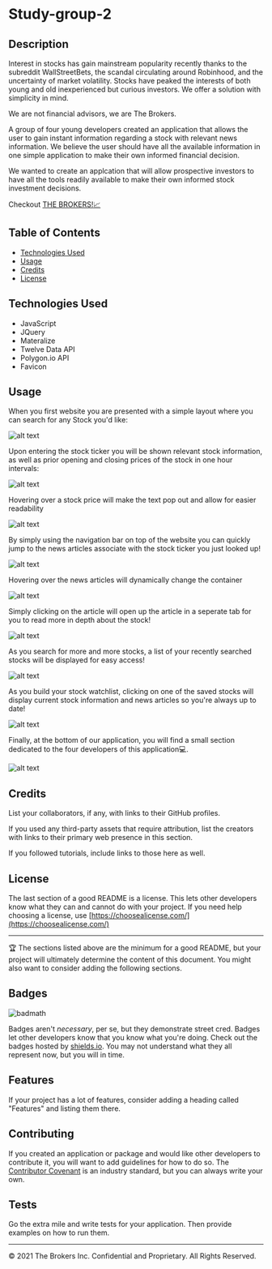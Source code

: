 # Study-group-2

## Description 

Interest in stocks has gain mainstream popularity recently thanks to the subreddit WallStreetBets, the scandal circulating around Robinhood,  and the uncertainty of market volatility. Stocks have peaked the interests of both young and old inexperienced but curious investors. We offer a solution with simplicity in mind. 

We are not financial advisors, we are The Brokers. 

A group of four young developers created an application that allows the user to gain instant information regarding a stock with relevant news information. We believe the user should have all the available information in one simple application to make their own informed financial decision. 

We wanted to create an applcation that will allow prospective investors to have all the tools readily available to make their own informed stock investment decisions. 

Checkout [THE BROKERS!:chart_with_upwards_trend:](https://imaparadox.github.io/The-Brokers/)

## Table of Contents 

* [Technologies Used](#technologies-used)
* [Usage](#usage)
* [Credits](#credits)
* [License](#license)


## Technologies Used

* JavaScript
* JQuery
* Materalize
* Twelve Data API
* Polygon.io API
* Favicon


## Usage 

When you first website you are presented with a simple layout where you can search for any Stock you'd like:

![alt text](./assets/images/start.png "Quickly search for a stock!")

Upon entering the stock ticker you will be shown relevant stock information, as well as prior opening and closing prices of the stock in one hour intervals:

![alt text](./assets/images/start.png "Snapshot of opening and closing prices of stock by the hour!")

Hovering over a stock price will make the text pop out and allow for easier readability

![alt text](./assets/images/hover.png "Move your mouse cursor over the stock to make the text pop!")

By simply using the navigation bar on top of the website you can quickly jump to the news articles associate with the stock ticker you just looked up!

![alt text](./assets/images/nav.png "Quickly navigate through the website!")

Hovering over the news articles will dynamically change the container

![alt text](./assets/images/news.png "Make the article stand out!")

Simply clicking on the article will open up the article in a seperate tab for you to read more in depth about the stock!

![alt text](./assets/images/preview.png "Get more in depth information before investing!")

As you search for more and more stocks, a list of your recently searched stocks will be displayed for easy access!

![alt text](./assets/images/save.png "Build a small watchlist of stocks!")

As you build your stock watchlist, clicking on one of the saved stocks will display current stock information and news articles so you're always up to date!

![alt text](./assets/images/load.png "A simple click brings all the stock information!")

Finally, at the bottom of our application, you will find a small section dedicated to the four developers of this application:computer:.

![alt text](./assets/images/who.png "Click on our names and follow our work on GitHub!")


## Credits

List your collaborators, if any, with links to their GitHub profiles.

If you used any third-party assets that require attribution, list the creators with links to their primary web presence in this section.

If you followed tutorials, include links to those here as well.


## License

The last section of a good README is a license. This lets other developers know what they can and cannot do with your project. If you need help choosing a license, use [https://choosealicense.com/](https://choosealicense.com/)


---

🏆 The sections listed above are the minimum for a good README, but your project will ultimately determine the content of this document. You might also want to consider adding the following sections.

## Badges

![badmath](https://img.shields.io/github/languages/top/nielsenjared/badmath)

Badges aren't _necessary_, per se, but they demonstrate street cred. Badges let other developers know that you know what you're doing. Check out the badges hosted by [shields.io](https://shields.io/). You may not understand what they all represent now, but you will in time.

## Features

If your project has a lot of features, consider adding a heading called "Features" and listing them there.

## Contributing

If you created an application or package and would like other developers to contribute it, you will want to add guidelines for how to do so. The [Contributor Covenant](https://www.contributor-covenant.org/) is an industry standard, but you can always write your own.

## Tests

Go the extra mile and write tests for your application. Then provide examples on how to run them.

---

© 2021 The Brokers Inc. Confidential and Proprietary. All Rights Reserved.

